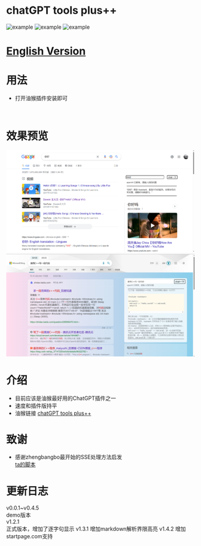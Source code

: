 # chatGPT tools plus++
![example](https://img.shields.io/badge/GreasyFork-v1.4.2-black.svg)
![example](https://img.shields.io/badge/LICENSE-MIT-pink.svg)
![example](https://img.shields.io/badge/Link-Github-2.svg)

# [English Version](README-EnglishVer.md)

# 用法
+ 打开油猴插件安装即可
<br>

# 效果预览

![Alt text](source/nihao.png)<br>
![Alt text](source/sample.png)

# 介绍

+ 目前应该是油猴最好用的ChatGPT插件之一
+ 速度和插件版持平<br>
+ 油猴链接
<a href="https://greasyfork.org/zh-CN/scripts/456131-chatgpt-tools-plus-cookie%E7%89%88">chatGPT tools plus++</a>

# 致谢
+ 感谢zhengbangbo最开始的SSE处理方法启发<br>[ta的脚本](https://greasyfork.org/zh-CN/scripts/456077-chat-gpt-search-sidebar)

# 更新日志
v0.0.1~v0.4.5  
demo版本  
v1.2.1  
正式版本，增加了逐字句显示
v1.3.1
增加markdown解析界限高亮
v1.4.2
增加startpage.com支持